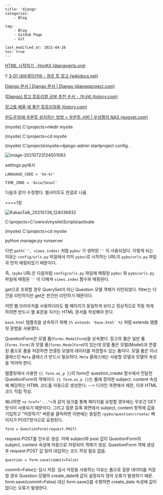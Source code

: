 ```
---
title: 'django'
categories:
    - Blog

tag:
    - Blog
    - GitHub Page
    - Git

last_modified_at: 2021-04-26
toc: true
---
```



 [HTML 시작하기 · HonKit (djangogirls.org)](https://tutorial.djangogirls.org/ko/html/)

!! [3-01 내비게이션바 - 점프 투 장고 (wikidocs.net)](https://wikidocs.net/71108)

[Django 문서 | Django 문서 | Django (djangoproject.com)](https://docs.djangoproject.com/ko/3.2/)

[[Django\] 장고 튜토리얼 공부 추천 순서 - 가나비 (tistory.com)](https://gonna-be.tistory.com/5)

[장고를 배울 때 좋은 튜토리얼들 (tistory.com)](https://justmakeyourself.tistory.com/entry/django-tutorials-site)





[윈도우10에 우분투 설치하는 방법 > 우분투 서버 | 우성짱의 NAS (wsgvet.com)](https://www.wsgvet.com/ubuntu/160)









(mysite) C:\projects>mkdir mysite

(mysite) C:\projects>cd mysite

(mysite) C:\projects\mysite>django-admin startproject config .



![image-20210723124501083](https://user-images.githubusercontent.com/72901045/126930483-d9a41bea-c509-45b9-85a9-98789e69c808.png)



settings.py에서 

```
LANGUAGE_CODE = 'ko-kr'

TIME_ZONE = 'Asia/Seoul'
```

다음과 같이 수정했다. 웹사이트도 한글로 나옴





====1장

![KakaoTalk_20210726_124036832](https://user-images.githubusercontent.com/72901045/126930374-2f45c2da-84d9-4f1b-a7c5-4234e2be3c21.jpg)

C:\projects>C:\venvs\mysite\Scripts\activate

(mysite) C:\projects>cd mysite

python manage.py runserver





다만 `path('', views.index)` 처럼 `pybo/` 가 생략된 `''` 이 사용되었다. 이렇게 되는 이유는 `config/urls.py` 파일에서 이미 `pybo/`로 시작하는 URL이 `pybo/urls.py` 파일과 먼저 매핑되었기 때문이다.

즉, `/pybo` URL은 다음처럼 `config/urls.py` 파일에 매핑된 `pybo/` 와 `pybo/urls.py` 파일에 매핑된 `''` 이 더해져 `views.index` 함수와 매핑된다.



get으로 조회할 경우 QuerySet이 아닌 Question 모델 객체가 리턴되었다. filter는 다건을 리턴하지만 get은 한건만 리턴하기 때문이다.



어떤 웹 브라우저를 사용하더라도 웹 페이지가 동일하게 보이고 정상적으로 작동 하게 하려면 반드시 웹 표준을 지키는 HTML 문서를 작성해야 한다.



`base.html` 템플릿을 상속하기 위해 `{% extends 'base.html' %}` 처럼 extends 템플릿 문법을 사용했다.



QuestionForm은 모델 폼(`forms.ModelForm`)을 상속했다. 장고의 폼은 일반 폼(`forms.Form)`과 모델 폼(`forms.ModelForm`)이 있는데 모델 폼은 모델(Model)과 연결된 폼으로 폼을 저장하면 연결된 모델의 데이터를 저장할수 있는 폼이다. 모델 폼은 이너 클래스인 `Meta` 클래스가 반드시 필요하다. `Meta` 클래스에는 사용할 모델과 모델의 속성을 적어야 한다.



템플릿에서 사용한 `{{ form.as_p }}`의 form은 question_create 함수에서 전달한 QuestionForm의 객체이다. `{{ form.as_p }}`는 폼에 정의한 subject, content 속성에 해당하는 HTML 코드를 자동으로 생성한다. --> 디자인 측면에서 제한, 이후 HTML코드 직접 작성.



왜냐하면 `<a href="...">`과 같이 링크를 통해 페이지를 요청할 경우에는 무조건 GET 방식이 사용되기 때문이다. 그리고 질문 등록 화면에서 subject, content 항목에 값을 기입하고 "저장하기" 버튼을 클릭하면 이번에는 동일한 `/pybo/question/create/` 페이지가 POST방식으로 요청된다.

```
form = QuestionForm(request.POST)
```

request.POST를 인수로 생성. 이때 subject와 post 값이 QuestionForm의 subject, content 속성에 자동으로 저장되어 객체가 생성. QuestionForm 객체 생성 후 request.POST 값 읽어 대입하는 코드 작성 필요 없음.

```
question = form.save(commit=False)
```

commit=False는 임시 저장. 임시 저장을 사용하는 이유는 폼으로 질문 데이터를 저장할 경우 Question 모델의 create_date에 값이 설정되지 않아 오류가 발생하기 때문. form.save(commit=False) 대신 form.save()를 수행하면 create_date 속성에 값이 없다는 오류가 발생한다.

